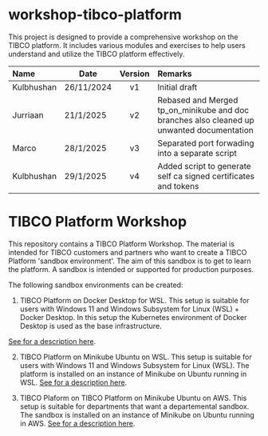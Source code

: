 

# workshop-tibco-platform

This project is designed to provide a comprehensive workshop on the TIBCO platform. It includes various modules and exercises to help users understand and utilize the TIBCO platform effectively.

| Name | Date |   Version   | Remarks                                                   |
|:---------------------|----------|:-----------:|:--------------------------------------------------------------|
| Kulbhushan               | 26/11/2024 | v1  | Initial draft |
| Jurriaan               | 21/1/2025 | v2  | Rebased and Merged tp_on_minikube and doc branches also cleaned up unwanted documentation |
| Marco               | 28/1/2025 | v3  | Separated port forwading into a separate script |
| Kulbhushan               | 29/1/2025 | v4  | Added script to generate self ca signed certificates and tokens |

# TIBCO Platform Workshop

This repository contains a TIBCO Platform Workshop. The material is intended for TIBCO customers and partners who want to create a TIBCO Platform 'sandbox environment'. The aim of this sandbox is to get to learn the platform. A sandbox is intended or supported for production purposes. 

The following sandbox environments can be created:

1) TIBCO Platform on Docker Desktop for WSL. This setup is suitable for users with Windows 11 and Windows Subsystem for Linux (WSL) + Docker Desktop. In this setup the Kubernetes environment of Docker Desktop is used as the base infrastructure.

[See for a description here](install-cp-and-dp-on-dockerdesktop-on-wsl/readme.md).


2) TIBCO Platform on Minikube Ubuntu on WSL. This setup is suitable for users with Windows 11 and Windows Subsystem for Linux (WSL). The platform is installed on an instance of Minikube on Ubuntu running in WSL.
[See for a description here](install-cp-and-dp-on-minikube-on-WSL/readme.md).


3) TIBCO Plaform on TIBCO Platform on Minikube Ubuntu on AWS. This setup is suitable for departments that want a departemental sandbox. The sandbox is installed on an instance of Minikube on Ubuntu running in AWS.
[See for a description here](install-cp-and-dp-on-minikube-on-AWS/readme.md).
